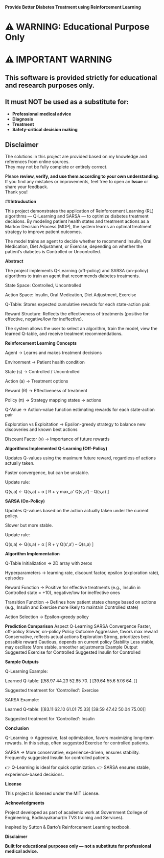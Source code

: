 **Provide Better Diabetes Treatment using Reinforcement Learning**

# ⚠ WARNING: Educational Purpose Only

# ⚠️ **IMPORTANT WARNING**

## **This software is provided strictly for educational and research purposes only.**  
## **It must NOT be used as a substitute for:**  
- **Professional medical advice**  
- **Diagnosis**  
- **Treatment**  
- **Safety-critical decision making**



## Disclaimer
The solutions in this project are provided based on my knowledge and references from online sources.  
They may not be fully complete or entirely correct.  

Please **review, verify, and use them according to your own understanding**.  
If you find any mistakes or improvements, feel free to open an **Issue** or share your feedback.  
Thank you!


##**Introduction**

This project demonstrates the application of Reinforcement Learning (RL) algorithms — Q-Learning and SARSA — to optimize diabetes treatment decisions. By modeling patient health states and treatment actions as a Markov Decision Process (MDP), the system learns an optimal treatment strategy to improve patient outcomes.

The model trains an agent to decide whether to recommend Insulin, Oral Medication, Diet Adjustment, or Exercise, depending on whether the patient’s diabetes is Controlled or Uncontrolled.

**Abstract**

The project implements Q-Learning (off-policy) and SARSA (on-policy) algorithms to train an agent that recommends diabetes treatments.

State Space: Controlled, Uncontrolled

Action Space: Insulin, Oral Medication, Diet Adjustment, Exercise

Q-Table: Stores expected cumulative rewards for each state-action pair.

Reward Structure: Reflects the effectiveness of treatments (positive for effective, negative/low for ineffective).

The system allows the user to select an algorithm, train the model, view the learned Q-table, and receive treatment recommendations.

**Reinforcement Learning Concepts**

Agent → Learns and makes treatment decisions

Environment → Patient health condition

State (s) → Controlled / Uncontrolled

Action (a) → Treatment options

Reward (R) → Effectiveness of treatment

Policy (π) → Strategy mapping states → actions

Q-Value → Action-value function estimating rewards for each state-action pair

Exploration vs Exploitation → Epsilon-greedy strategy to balance new discoveries and known best actions

Discount Factor (γ) → Importance of future rewards

**Algorithms Implemented**
**Q-Learning (Off-Policy)**

Updates Q-values using the maximum future reward, regardless of actions actually taken.

Faster convergence, but can be unstable.

Update rule:

Q(s,a) ← Q(s,a) + α [ R + γ max_a' Q(s’,a’) – Q(s,a) ]

**SARSA (On-Policy)**

Updates Q-values based on the action actually taken under the current policy.

Slower but more stable.

Update rule:

Q(s,a) ← Q(s,a) + α [ R + γ Q(s’,a’) – Q(s,a) ]

**Algorithm Implementation**

Q-Table Initialization → 2D array with zeros

Hyperparameters → learning rate, discount factor, epsilon (exploration rate), episodes

Reward Function → Positive for effective treatments (e.g., Insulin in Controlled state = +10), negative/low for ineffective ones

Transition Function → Defines how patient states change based on actions (e.g., Insulin and Exercise more likely to maintain Controlled state)

Action Selection → Epsilon-greedy policy

**Prediction Comparison**
Aspect	Q-Learning	SARSA
Convergence	Faster, off-policy	Slower, on-policy
Policy Outcome	Aggressive, favors max reward	Conservative, reflects actual actions
Exploration	Strong, prioritizes best possible reward	Cautious, depends on current policy
Stability	Less stable, may oscillate	More stable, smoother adjustments
Example Output	Suggested Exercise for Controlled	Suggested Insulin for Controlled


**Sample Outputs**

Q-Learning Example:

Learned Q-table:
[[58.97 44.23 52.85 70.  ]
 [39.64 55.6  57.6  64.  ]]

Suggested treatment for 'Controlled': Exercise


SARSA Example:

Learned Q-table:
[[83.11 62.10 61.01 75.33]
 [39.59 47.42 50.04 75.00]]

Suggested treatment for 'Controlled': Insulin

**Conclusion**

Q-Learning → Aggressive, fast optimization, favors maximizing long-term rewards. In this setup, often suggested Exercise for controlled patients.

SARSA → More conservative, experience-driven, ensures stability. Frequently suggested Insulin for controlled patients.

👉 Q-Learning is ideal for quick optimization.
👉 SARSA ensures stable, experience-based decisions.

**License**

This project is licensed under the MIT License.

**Acknowledgments**

Project developed as part of academic work at Government College of Engineering, Bodinayakanur(In TVS training and Services).

Inspired by Sutton & Barto’s Reinforcement Learning textbook.

**Disclaimer**

**Built for educational purposes only — not a substitute for professional medical advice.**
